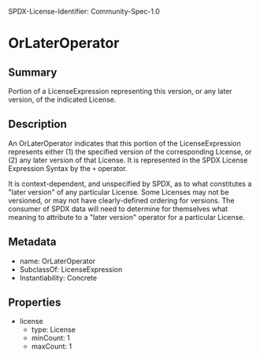 SPDX-License-Identifier: Community-Spec-1.0

# OrLaterOperator

## Summary

Portion of a LicenseExpression representing this version, or any later version,
of the indicated License.

## Description

An OrLaterOperator indicates that this portion of the LicenseExpression
represents either (1) the specified version of the corresponding License, or
(2) any later version of that License. It is represented in the SPDX License
Expression Syntax by the `+` operator.

It is context-dependent, and unspecified by SPDX, as to what constitutes a
"later version" of any particular License. Some Licenses may not be versioned,
or may not have clearly-defined ordering for versions. The consumer of SPDX
data will need to determine for themselves what meaning to attribute to a
"later version" operator for a particular License.

## Metadata

- name: OrLaterOperator
- SubclassOf: LicenseExpression
- Instantiability: Concrete

## Properties

- license
  - type: License
  - minCount: 1
  - maxCount: 1
